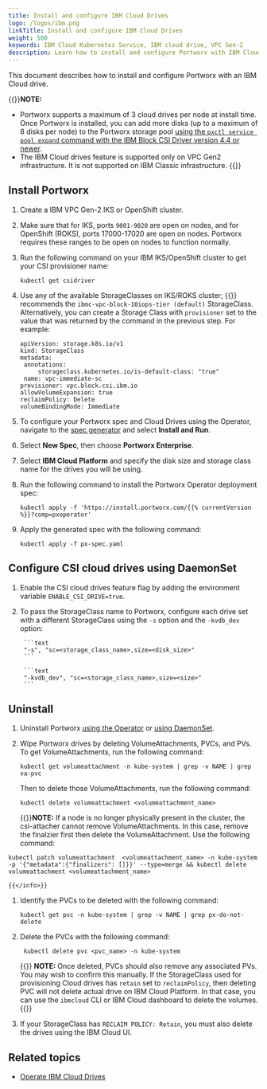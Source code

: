 ```yaml
---
title: Install and configure IBM Cloud Drives
logo: /logos/ibm.png
linkTitle: Install and configure IBM Cloud Drives
weight: 500
keywords: IBM Cloud Kubernetes Service, IBM cloud drive, VPC Gen-2
description: Learn how to install and configure Portworx with IBM Cloud Drives.
---
```


This document describes how to install and configure Portworx with an IBM Cloud drive.

{{<info>}}**NOTE:**

* Portworx supports a maximum of 3 cloud drives per node at install time. Once Portworx is installed, you can add more disks (up to a maximum of 8 disks per node) to the Portworx storage pool [using the `pxctl service pool expand` command with the IBM Block CSI Driver version 4.4 or newer](/operations/operate-kubernetes/storage-operations/create-pvcs/expand-storage-pool/#prerequisites).
* The IBM Cloud drives feature is supported only on VPC Gen2 infrastructure. It is not supported on IBM Classic infrastructure.
{{</info>}}

## Install Portworx

1. Create a IBM VPC Gen-2 IKS or OpenShift cluster.

1. Make sure that for IKS, ports `9001-9020` are open on nodes, and for OpenShift (ROKS), ports 17000-17020 are open on nodes. Portworx requires these ranges to be open on nodes to function normally.

1. Run the following command on your IBM IKS/OpenShift cluster to get your CSI provisioner name:

    ```text
    kubectl get csidriver
    ```

1. Use any of the available StorageClasses on IKS/ROKS cluster; {{<companyName>}} recommends the `ibmc-vpc-block-10iops-tier (default)` StorageClass. Alternatively, you can create a Storage Class with `provisioner` set to the value that was returned by the command in the previous step. For example:

    ```text
    apiVersion: storage.k8s.io/v1
    kind: StorageClass
    metadata:
     annotations:
         storageclass.kubernetes.io/is-default-class: "true"
     name: vpc-immediate-sc
    provisioner: vpc.block.csi.ibm.io
    allowVolumeExpansion: true
    reclaimPolicy: Delete
    volumeBindingMode: Immediate
    ```

1. To configure your Portworx spec and Cloud Drives using the Operator, navigate to the [spec generator](https://central.portworx.com) and select **Install and Run**.

1. Select **New Spec**, then choose **Portworx Enterprise**.

1. Select **IBM Cloud Platform** and specify the disk size and storage class name for the drives you will be using.

1. Run the following command to install the Portworx Operator deployment spec:

    ```text
    kubectl apply -f 'https://install.portworx.com/{{% currentVersion %}}?comp=pxoperator'
    ```

1. Apply the generated spec with the following command:

    ```text
    kubectl apply -f px-spec.yaml
    ```

## Configure CSI cloud drives using DaemonSet

1. Enable the CSI cloud drives feature flag by adding the environment variable `ENABLE_CSI_DRIVE=true`.
1. To pass the StorageClass name to Portworx, configure each drive set with a different StorageClass using the `-s` option and the `-kvdb_dev` option:

        ```text
        "-s", "sc=<storage_class_name>,size=<disk_size>"
        ```

        ```text
        "-kvdb_dev", "sc=<storage_class_name>,size=<size>"
        ```

## Uninstall

1. Uninstall Portworx [using the Operator](/operations/operate-kubernetes/uninstall/uninstall-operator/) or [using DaemonSet](/operations/operate-kubernetes/uninstall/uninstall/).

1. Wipe Portworx drives by deleting VolumeAttachments, PVCs, and PVs. To get VolumeAttachments, run the following command:

    ```text
    kubectl get volumeattachment -n kube-system | grep -v NAME | grep va-pvc
    ```

    Then to delete those VolumeAttachments, run the following command:

    ```text
    kubectl delete volumeattachment <volumeattachment_name>
    ```

    {{<info>}}**NOTE:** If a node is no longer physically present in the cluster, the csi-attacher cannot remove VolumeAttachments. In this case, remove the finalzier first then delete the VolumeAttachment. Use the following command:

```text
kubectl patch volumeattachment  <volumeattachment_name> -n kube-system -p '{"metadata":{"finalizers": []}}' --type=merge && kubectl delete volumeattachment <volumeattachment_name>
```
    {{</info>}}

1. Identify the PVCs to be deleted with the following command:

    ```text
    kubectl get pvc -n kube-system | grep -v NAME | grep px-do-not-delete
    ```

1. Delete the PVCs with the following command:

    ```text
     kubectl delete pvc <pvc_name> -n kube-system
    ```

    {{<info>}}
**NOTE:** Once deleted, PVCs should also remove any associated PVs. You may wish to confirm this manually. If the StorageClass used for provisioning Cloud drives has `retain` set to `reclaimPolicy`, then deleting PVC will not delete actual drive on IBM Cloud Platform. In that case, you can use the `ibmcloud` CLI or IBM Cloud dashboard to delete the volumes.
    {{</info>}}

1. If your StorageClass has `RECLAIM POLICY: Retain`, you must also delete the drives using the IBM Cloud UI.

## Related topics

* [Operate IBM Cloud Drives](/operations/operate-kubernetes/cloud-drive-operations/ibm/operate-cloud-drives)
